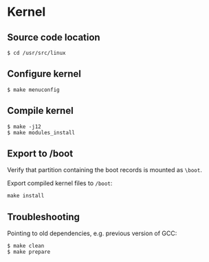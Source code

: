 # Kernel

## Source code location

```console
$ cd /usr/src/linux
```

## Configure kernel

```console
$ make menuconfig
```

## Compile kernel

```
$ make -j12
$ make modules_install
```

## Export to /boot

Verify that partition containing the boot records is mounted as `\boot`.

Export compiled kernel files to `/boot`:

```console
make install
```

## Troubleshooting

Pointing to old dependencies, e.g. previous version of GCC:

```console
$ make clean
$ make prepare
```
